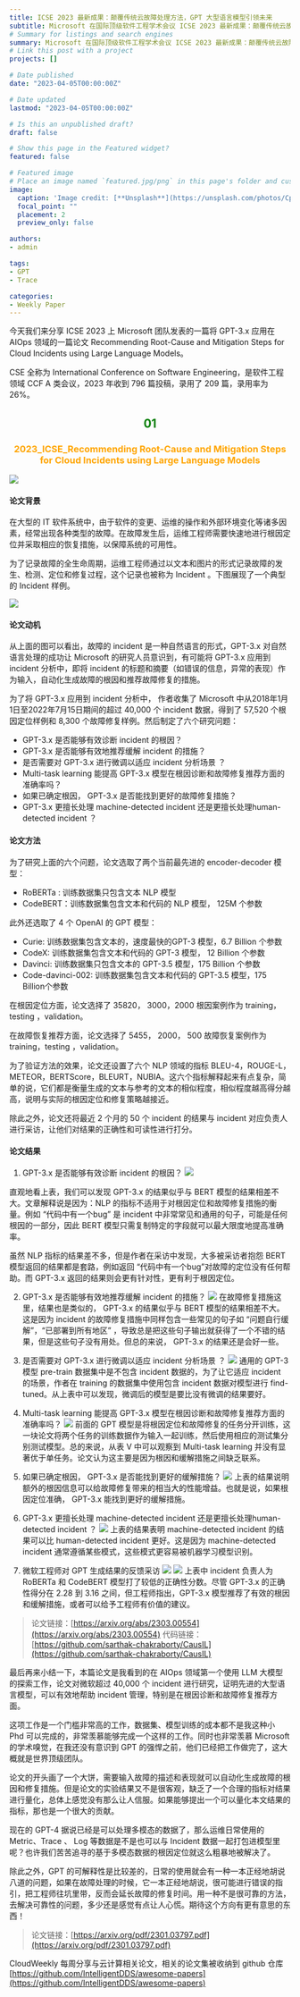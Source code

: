 ```yaml
---
title: ICSE 2023 最新成果：颠覆传统云故障处理方法，GPT 大型语言模型引领未来
subtitle: Microsoft 在国际顶级软件工程学术会议 ICSE 2023 最新成果：颠覆传统云故障处理方法，使用 GPT-3.x 大型语言模型对 incdent 进行分析，自动化生成根因定位结果和故障修复措施。
# Summary for listings and search engines
summary: Microsoft 在国际顶级软件工程学术会议 ICSE 2023 最新成果：颠覆传统云故障处理方法，使用 GPT-3.x 大型语言模型对 incdent 进行分析，自动化生成根因定位结果和故障修复措施。
# Link this post with a project
projects: []

# Date published
date: "2023-04-05T00:00:00Z"

# Date updated
lastmod: "2023-04-05T00:00:00Z"

# Is this an unpublished draft?
draft: false

# Show this page in the Featured widget?
featured: false

# Featured image
# Place an image named `featured.jpg/png` in this page's folder and customize its options here.
image:
  caption: 'Image credit: [**Unsplash**](https://unsplash.com/photos/CpkOjOcXdUY)'
  focal_point: ""
  placement: 2
  preview_only: false

authors:
- admin

tags:
- GPT
- Trace

categories:
- Weekly Paper
---
```


今天我们来分享 ICSE 2023 上 Microsoft 团队发表的一篇将 GPT-3.x 应用在AIOps 领域的一篇论文 Recommending Root-Cause and Mitigation Steps for Cloud Incidents using Large Language Models。

CSE 全称为 International Conference on Software Engineering，是软件工程领域 CCF A 类会议，2023 年收到 796 篇投稿，录用了 209 篇，录用率为 26%。

## <center> <font color=#00800>01</font></center>

### <center><font color=#FFA500>2023_ICSE_Recommending Root-Cause and Mitigation Steps for Cloud Incidents using Large Language Models</font></center>

![](./gpt1.jpg)

#### **论文背景** 

在大型的 IT 软件系统中，由于软件的变更、运维的操作和外部环境变化等诸多因素，经常出现各种类型的故障。在故障发生后，运维工程师需要快速地进行根因定位并采取相应的恢复措施，以保障系统的可用性。

为了记录故障的全生命周期，运维工程师通过以文本和图片的形式记录故障的发生、检测、定位和修复过程，这个记录也被称为 Incident 。下图展现了一个典型的 Incident 样例。

![](./gpt2.png)

#### **论文动机**

从上面的图可以看出，故障的 incident 是一种自然语言的形式，GPT-3.x 对自然语言处理的成功让 Microsoft 的研究人员意识到，有可能将 GPT-3.x 应用到incident 分析中，即将 incident 的标题和摘要（如错误的信息，异常的表现）作为输入，自动化生成故障的根因和推荐故障修复的措施。

为了将  GPT-3.x 应用到 incident 分析中， 作者收集了 Microsoft 中从2018年1月1日至2022年7月15日期间的超过 40,000 个 incident  数据，得到了 57,520 个根因定位样例和 8,300 个故障修复样例。然后制定了六个研究问题：

- GPT-3.x 是否能够有效诊断 incident 的根因？
- GPT-3.x 是否能够有效地推荐缓解 incident 的措施？
- 是否需要对 GPT-3.x 进行微调以适应 incident 分析场景 ？
- Multi-task learning 能提高 GPT-3.x 模型在根因诊断和故障修复推荐方面的准确率吗？
- 如果已确定根因， GPT-3.x 是否能找到更好的故障修复措施？
- GPT-3.x 更擅长处理 machine-detected incident 还是更擅长处理human-detected incident ？

#### **论文方法**

为了研究上面的六个问题，论文选取了两个当前最先进的 encoder-decoder 模型：
- RoBERTa : 训练数据集只包含文本 NLP 模型 
- CodeBERT：训练数据集包含文本和代码的 NLP 模型， 125M 个参数

此外还选取了 4 个 OpenAI 的 GPT 模型：

- Curie:  训练数据集包含文本的，速度最快的GPT-3 模型，6.7 Billion 个参数
- CodeX: 训练数据集包含文本和代码的 GPT-3 模型， 12 Billion 个参数
- Davinci: 训练数据集只包含文本的 GPT-3.5 模型，175 Billion 个参数
- Code-davinci-002:  训练数据集包含文本和代码的 GPT-3.5 模型，175 Billion个参数 

在根因定位方面，论文选择了 35820， 3000，2000 根因案例作为 training，testing ，validation。

在故障恢复推荐方面，论文选择了 5455， 2000， 500 故障恢复案例作为training，testing ，validation。

为了验证方法的效果，论文还设置了六个 NLP 领域的指标 BLEU-4，ROUGE-L，METEOR，BERTScore，BLEURT，NUBIA。这六个指标解释起来有点复杂，简单的说，它们都是衡量生成的文本与参考的文本的相似程度，相似程度越高得分越高，说明与实际的根因定位和修复策略越接近。

除此之外，论文还将最近 2 个月的 50 个 incident 的结果与 incident 对应负责人进行采访，让他们对结果的正确性和可读性进行打分。

#### **论文结果**

1. GPT-3.x 是否能够有效诊断 incident 的根因？
![](./gpt3.png)

直观地看上表，我们可以发现 GPT-3.x  的结果似乎与 BERT 模型的结果相差不大。文章解释说是因为：NLP 的指标不适用于对根因定位和故障修复措施的衡量。例如 “代码中有一个bug” 是 incident 中非常常见和通用的句子，可能是任何根因的一部分，因此 BERT 模型只需复制特定的字段就可以最大限度地提高准确率。

虽然 NLP 指标的结果差不多，但是作者在采访中发现，大多被采访者抱怨 BERT 模型返回的结果都是套路，例如返回 “代码中有一个bug”对故障的定位没有任何帮助。而 GPT-3.x  返回的结果则会更有针对性，更有利于根因定位。

2. GPT-3.x 是否能够有效地推荐缓解 incident 的措施？
![](./gpt4.png)
在故障修复措施这里，结果也是类似的， GPT-3.x  的结果似乎与 BERT 模型的结果相差不大。这是因为 incident 的故障修复措施中同样包含一些常见的句子如 “问题自行缓解”，“已部署到所有地区” ，导致总是把这些句子输出就获得了一个不错的结果，但是这些句子没有用处。但总的来说， GPT-3.x 的结果还是会好一些。

3. 是否需要对 GPT-3.x 进行微调以适应 incident 分析场景 ？
![](./gpt5.png)
通用的 GPT-3 模型 pre-train 数据集中是不包含 incident 数据的，为了让它适应 incident 的场景，作者在 training 的数据集中使用包含 incident 数据对模型进行 find-tuned。从上表中可以发现，微调后的模型是要比没有微调的结果要好。

4. Multi-task learning  能提高 GPT-3.x 模型在根因诊断和故障修复推荐方面的准确率吗？
![](./gpt6.png)
前面的 GPT 模型是将根因定位和故障修复的任务分开训练，这一块论文将两个任务的训练数据作为输入一起训练，然后使用相应的测试集分别测试模型。总的来说，从表 V 中可以观察到 Multi-task learning 并没有显著优于单任务。论文认为这主要是因为根因和缓解措施之间缺乏联系。

5.  如果已确定根因， GPT-3.x 是否能找到更好的缓解措施？
![](./gpt7.png)
上表的结果说明额外的根因信息可以给故障修复带来的相当大的性能增益。也就是说，如果根因定位准确， GPT-3.x 能找到更好的缓解措施。

6. GPT-3.x 更擅长处理 machine-detected incident 还是更擅长处理human-detected incident ？
![](./gpt8.png)
上表的结果表明 machine-detected incident  的结果可以比 human-detected incident 更好。这是因为 machine-detected incident 通常遵循某些模式，这些模式更容易被机器学习模型识别。

7. 微软工程师对 GPT 生成结果的反馈采访
![](./gpt9.png)
![](./gpt10.png)
上表中 incident 负责人为 RoBERTa 和 CodeBERT 模型打了较低的正确性分数。尽管 GPT-3.x 的正确性得分在 2.28 到 3.16 之间，但工程师指出，GPT-3.x 模型推荐了有效的根因和缓解措施，或者可以给予工程师有价值的建议。


> 论文链接：[https://arxiv.org/abs/2303.00554](https://arxiv.org/abs/2303.00554)
> 代码链接：[https://github.com/sarthak-chakraborty/CausIL](https://github.com/sarthak-chakraborty/CausIL)



最后再来小结一下，本篇论文是我看到的在 AIOps 领域第一个使用 LLM 大模型的探索工作，论文对微软超过 40,000 个 incident 进行研究，证明先进的大型语言模型，可以有效地帮助 incident 管理，特别是在根因诊断和故障修复推荐方面。

这项工作是一个门槛非常高的工作，数据集、模型训练的成本都不是我这种小 Phd 可以完成的，非常羡慕能够完成一个这样的工作。同时也非常羡慕 Microsoft 的学术嗅觉，在我还没有意识到 GPT 的强悍之前，他们已经把工作做完了，这大概就是世界顶级团队。

论文的开头画了一个大饼，需要输入故障的描述和表现就可以自动化生成故障的根因和修复措施。但是论文的实验结果又不是很客观，缺乏了一个合理的指标对结果进行量化，总体上感觉没有那么让人信服。如果能够提出一个可以量化本文结果的指标，那也是一个很大的贡献。

现在的 GPT-4 据说已经是可以处理多模态的数据了，那么运维日常使用的 Metric、Trace 、 Log 等数据是不是也可以与 Incident 数据一起打包进模型里呢？也许我们苦苦追寻的基于多模态数据的根因定位就这么粗暴地被解决了。

除此之外，GPT 的可解释性是比较差的，日常的使用就会有一种一本正经地胡说八道的问题，如果在故障处理的时候，它一本正经地胡说，很可能进行错误的指引，把工程师往坑里带，反而会延长故障的修复时间。用一种不是很可靠的方法，去解决可靠性的问题，多少还是感觉有点让人心慌。期待这个方向有更有意思的东西！

> 论文链接：[https://arxiv.org/pdf/2301.03797.pdf](https://arxiv.org/pdf/2301.03797.pdf)


CloudWeekly 每周分享与云计算相关论文，相关的论文集被收纳到 github 仓库 [https://github.com/IntelligentDDS/awesome-papers](https://github.com/IntelligentDDS/awesome-papers)